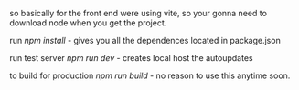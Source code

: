 so basically for the front end were using vite, so your gonna need to download node
when you get the project.

run *npm install* - gives you all the dependences located in package.json

run test server
*npm run dev* - creates local host the autoupdates

to build for production 
*npm run build* - no reason to use this anytime soon.
